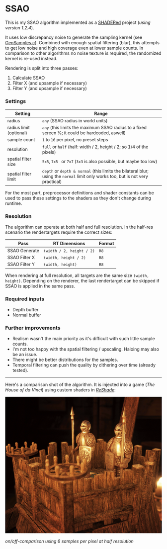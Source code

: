 # SSAO

This is my SSAO algorithm implemented as a [SHADERed](https://github.com/dfranx/SHADERed) project (*using version 1.2.4*).

It uses low discrepancy noise to generate the sampling kernel (see [GenSamples.c](GenSamples.c)). Combined with enough spatial filtering (blur), this attempts to get low noise and high coverage even at lower sample counts. In comparison to other algorithms no noise texture is required, the randomized kernel is re-used instead.

Rendering is split into three passes:

1. Calculate SSAO
2. Filter X (and upsample if necessary)
3. Filter Y (and upsample if necessary)



### Settings

| Setting                 | Range                                                        |
| ----------------------- | ------------------------------------------------------------ |
| radius                  | `any` (SSAO radius in world units)                           |
| radius limit (optional) | `any` (this limits the maximum SSAO radius to a fixed screen %; it could be hardcoded, aswell) |
| sample count            | `1` to `16` per pixel, no preset steps                       |
| resolution              | `full` or `half` (half: width / 2, height / 2; so 1/4 of the pixels) |
| spatial filter size     | `5x5`, `7x5 ` or `7x7` (`3x3` is also possible, but maybe too low) |
| spatial filter limit    | `depth` or `depth & normal` (this limits the bilateral blur; using the `normal` limit only works too, but is not very practical) |

For the most part, preprocessor definitions and shader constants can be used to pass these settings to the shaders as they don't change during runtime.

### Resolution

The algorithm can operate at both half and full resolution. In the half-res scenario the rendertargets require the correct sizes:

| Pass          | RT Dimensions             | Format |
| ------------- | ------------------------- | ------ |
| SSAO Generate | `(width / 2, height / 2)` | `R8`   |
| SSAO Filter X | `(width, height / 2)`     | `R8`   |
| SSAO Filter Y | `(width, height)`         | `R8`   |

When rendering at full resolution, all targets are the same size `(width, height)`. Depending on the renderer, the last rendertarget can be skipped if SSAO is applied in the same pass.



### Required inputs

- Depth buffer
- Normal buffer



### Further improvements

- Realism wasn't the main priority as it's difficult with such little sample counts.
- I'm not too happy with the spatial filtering / upscaling. Haloing may also be an issue.
- There might be better distributions for the samples.
- Temporal filtering can push the quality by dithering over time (already tested).



----



Here's a comparison shot of the algorithm. It is injected into a game (*The House of da Vinci*) using custom shaders in [*ReShade*](https://github.com/crosire/reshade):

![image](ao.gif)

*on/off-comparison using 6 samples per pixel at half resolution*

